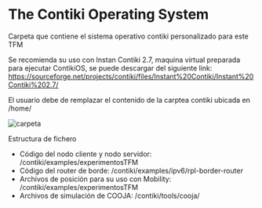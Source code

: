 The Contiki Operating System
============================

Carpeta que contiene el sistema operativo contiki personalizado para este TFM

Se recomienda su uso con Instan Contiki 2.7, maquina virtual preparada para ejecutar ContikiOS, se puede descargar del siguiente link: https://sourceforge.net/projects/contiki/files/Instant%20Contiki/Instant%20Contiki%202.7/

El usuario debe de remplazar el contenido de la carptea contiki ubicada en /home/

![carpeta](https://drive.google.com/uc?export=view&id=15d6hNfyCEmNimF066bhgSedj2lgiJ8mX)

Estructura de fichero

* Código del nodo cliente y nodo servidor: /contiki/examples/experimentosTFM
* Código del router de borde: /contiki/examples/ipv6/rpl-border-router
* Archivos de posición para su uso con Mobility: /contiki/examples/experimentosTFM
* Archivos de simulación de COOJA:  /contiki/tools/cooja/
